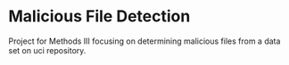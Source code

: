 # Malicious File Detection
Project for Methods III focusing on determining malicious files from a data set on uci repository.  
